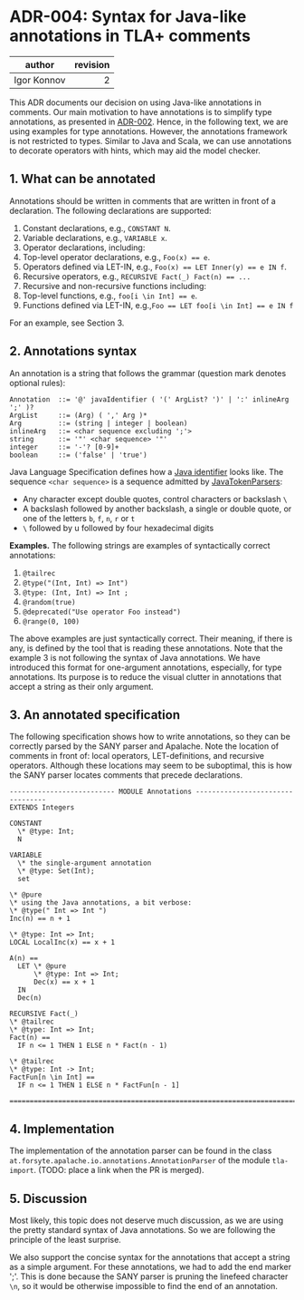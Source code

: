 # ADR-004: Syntax for Java-like annotations in TLA+ comments

| author      | revision |
| ----------- | --------:|
| Igor Konnov |        2 | 

This ADR documents our decision on using Java-like annotations in comments.
Our main motivation to have annotations is to simplify type annotations, as
presented in [ADR-002][]. Hence, in the following text, we are using
examples for type annotations. However, the annotations framework is not
restricted to types. Similar to Java and Scala, we can use annotations
to decorate operators with hints, which may aid the model checker.

## 1. What can be annotated

Annotations should be written in comments that are written in front of a
declaration. The following declarations are supported:
 
 1. Constant declarations, e.g., `CONSTANT N`.
 1. Variable declarations, e.g., `VARIABLE x`.
 1. Operator declarations, including:
   1. Top-level operator declarations, e.g., `Foo(x) == e`.
   1. Operators defined via LET-IN, e.g., `Foo(x) == LET Inner(y) == e IN f`.
   1. Recursive operators, e.g., `RECURSIVE Fact(_) Fact(n) == ...`
 1. Recursive and non-recursive functions including:
   1. Top-level functions, e.g., `foo[i \in Int] == e`.
   2. Functions defined via LET-IN, e.g.,`Foo == LET foo[i \in Int] == e IN f`

For an example, see Section 3.


## 2. Annotations syntax

An annotation is a string that follows the grammar (question mark denotes
optional rules):

```
Annotation  ::= '@' javaIdentifier ( '(' ArgList? ')' | ':' inlineArg ';' )?
ArgList     ::= (Arg) ( ',' Arg )*
Arg         ::= (string | integer | boolean)
inlineArg   ::= <char sequence excluding ';'>
string      ::= '"' <char sequence> '"'
integer     ::= '-'? [0-9]+
boolean     ::= ('false' | 'true')
```

Java Language Specification defines how a [Java identifier] looks like.
The sequence `<char sequence>` is a sequence admitted by [JavaTokenParsers]:
  
  - Any character except double quotes, control characters or backslash `\`
  - A backslash followed by another backslash, a single or double quote,
    or one of the letters `b`, `f`, `n`, `r` or `t`
  - `\` followed by u followed by four hexadecimal digits
  
**Examples.** The following strings are examples of syntactically correct
annotations:

 1. `@tailrec`
 1. `@type("(Int, Int) => Int")`
 1. `@type: (Int, Int) => Int ;`
 1. `@random(true)`
 1. `@deprecated("Use operator Foo instead")`
 1. `@range(0, 100)`

The above examples are just syntactically correct. Their meaning, if there is
any, is defined by the tool that is reading these annotations. Note that the
example 3 is not following the syntax of Java annotations. We have introduced
this format for one-argument annotations, especially, for type annotations.
Its purpose is to reduce the visual clutter in annotations that accept a string
as their only argument.

## 3. An annotated specification

The following specification shows how to write annotations, so they can be
correctly parsed by the SANY parser and Apalache. Note the location of comments
in front of: local operators, LET-definitions, and recursive operators.
Although these locations may seem to be suboptimal, this is how the SANY
parser locates comments that precede declarations.

```tla
-------------------------- MODULE Annotations ---------------------------------
EXTENDS Integers

CONSTANT
  \* @type: Int;
  N

VARIABLE
  \* the single-argument annotation
  \* @type: Set(Int);
  set

\* @pure
\* using the Java annotations, a bit verbose:
\* @type(" Int => Int ")
Inc(n) == n + 1

\* @type: Int => Int;
LOCAL LocalInc(x) == x + 1

A(n) ==
  LET \* @pure
      \* @type: Int => Int;
      Dec(x) == x + 1
  IN
  Dec(n)

RECURSIVE Fact(_)
\* @tailrec
\* @type: Int => Int;
Fact(n) ==
  IF n <= 1 THEN 1 ELSE n * Fact(n - 1)

\* @tailrec
\* @type: Int -> Int;
FactFun[n \in Int] ==
  IF n <= 1 THEN 1 ELSE n * FactFun[n - 1]

===============================================================================
```

## 4. Implementation

The implementation of the annotation parser can be found in the class
`at.forsyte.apalache.io.annotations.AnnotationParser` of the module
`tla-import`. (TODO: place a link when the PR is merged).

## 5. Discussion

Most likely, this topic does not deserve much discussion, as we are using
the pretty standard syntax of Java annotations. So we are following the
principle of the least surprise.

We also support the concise syntax for the annotations that accept a string as
a simple argument. For these annotations, we had to add the end marker ';'.
This is done because the SANY parser is pruning the linefeed character `\n`,
so it would be otherwise impossible to find the end of an annotation.


[ADR-002]: https://apalache.informal.systems/docs/adr/002adr-types.html
[JavaTokenParsers]: https://www.scala-lang.org/api/2.12.2/scala-parser-combinators/scala/util/parsing/combinator/JavaTokenParsers.html
[Java identifier]: https://docs.oracle.com/javase/specs/jls/se7/html/jls-3.html#jls-3.8

